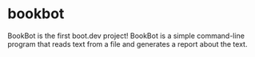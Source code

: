 # bookbot

BookBot is the first boot.dev project!
BookBot is a simple command-line program that reads text from a file and generates a report about the text.

